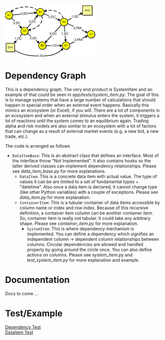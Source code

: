 ![Alt text](dep_graph.png "Dependency Graph")

# Dependency Graph
This is a dependency graph. The very end product is SystemItem and an example of that could be seen in <I>app/tests/system_item.py</I>.
The goal of this is to manage systems that have a large number of calculations that should happen in special order when an external event happens. Basically this mimics an ecosystem (or Excel), if you will. There are a lot of components in an ecosystem and when an external stimulus enters the system, it triggers a lot of reactions until the system comes to an equilibrium again. Trading alpha and risk models are also similar to an ecosystem with a lot of factors that can change as a result of external market events (e.g. a new bid, a new trade, etc.).<BR>
    
The code is arranged as follows<BR>
* `DataItemBase`: This is an abstract class that defines an interface. Most of the interface throw "Not Implemented". It also contains hooks so the latter derived classes can implement dependency relationships. Please see <I>data_item_base.py</I> for more explanations.
    * `DataItem`: This is a concrete data item with actual value. The type of values it can be are limited to a set of fundamental types + "datetime". Also once a data item is declared, it cannot change type (like other Python variables) with a couple of exceptions. Please see <I>data_item.py</I> for more explanation.
    * `ContainerItem`: This is a tubular container of data items accessible by column name or index and row index. Because of this recursive definition, a container item column can be another container item. So, container item is really not tabular. It could take any arbitrary shape. Please see <I>container_item.py</I> for more explanation.
        * `SystemItem`: This is where dependency mechanism is implemented. You can define a dependency which signifies an independent column -> dependent column relationships between columns. Circular dependencies are allowed and handled properly by going around the circle once.  You can also define actions on columns. Please see <I>system_item.py</I> and <I>test_system_item.py</I> for more explanation and example.


# Documentation
Docs to come ...

# Test/Example
[Dependency Test](app/tests/test_system_item.py)<BR>
[DataItem Test](app/tests/test_data_item.py)
